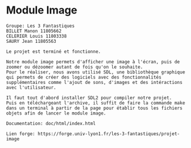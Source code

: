 # Module Image
    Groupe: Les 3 Fantastiques 
    BILLET Manon 11805662
    CELERIER Louis 11803338
    SAURY Jean 11805563
    
    Le projet est terminé et fonctionne. 

    Notre module image permets d'afficher une image à l'écran, puis de zoomer ou dézoomer autant de fois qu'on le souhaite.
    Pour le réaliser, nous avons utilisé SDL, une bibliothèque graphique qui permets de créer des logiciels avec des fonctionnalités supplémentaires comme l'ajout de sons, d'images et des intéractions avec l'utilisateur.
    
    Il faut tout d'abord installer SDL2 pour compiler notre projet. 
    Puis en téléchargeant l'archive, il suffit de faire la commande make dans un terminal à partir de la page pour établir tous les fichiers objets afin de lancer le module image. 
    
    Documentation: doc/html/index.html

    Lien forge: https://forge.univ-lyon1.fr/les-3-fantastiques/projet-image